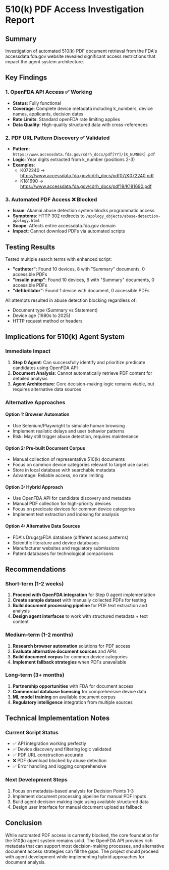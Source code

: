 # 510(k) PDF Access Investigation Report

## Summary

Investigation of automated 510(k) PDF document retrieval from the FDA's accessdata.fda.gov website revealed significant access restrictions that impact the agent system architecture.

## Key Findings

### 1. OpenFDA API Access ✅ Working
- **Status**: Fully functional
- **Coverage**: Complete device metadata including k_numbers, device names, applicants, decision dates
- **Rate Limits**: Standard openFDA rate limiting applies
- **Data Quality**: High-quality structured data with cross-references

### 2. PDF URL Pattern Discovery ✅ Validated
- **Pattern**: `https://www.accessdata.fda.gov/cdrh_docs/pdf[YY]/[K_NUMBER].pdf`
- **Logic**: Year digits extracted from k_number (positions 2-3)
- **Examples**: 
  - K072240 → https://www.accessdata.fda.gov/cdrh_docs/pdf07/K072240.pdf
  - K181690 → https://www.accessdata.fda.gov/cdrh_docs/pdf18/K181690.pdf

### 3. Automated PDF Access ❌ Blocked
- **Issue**: Akamai abuse detection system blocks programmatic access
- **Symptoms**: HTTP 302 redirects to `/apology_objects/abuse-detection-apology.html`
- **Scope**: Affects entire accessdata.fda.gov domain
- **Impact**: Cannot download PDFs via automated scripts

## Testing Results

Tested multiple search terms with enhanced script:
- **"catheter"**: Found 10 devices, 8 with "Summary" documents, 0 accessible PDFs
- **"insulin pump"**: Found 10 devices, 6 with "Summary" documents, 0 accessible PDFs  
- **"defibrillator"**: Found 1 device with document, 0 accessible PDFs

All attempts resulted in abuse detection blocking regardless of:
- Document type (Summary vs Statement)
- Device age (1980s to 2025)
- HTTP request method or headers

## Implications for 510(k) Agent System

### Immediate Impact
1. **Step 0 Agent**: Can successfully identify and prioritize predicate candidates using OpenFDA API
2. **Document Analysis**: Cannot automatically retrieve PDF content for detailed analysis
3. **Agent Architecture**: Core decision-making logic remains viable, but requires alternative data sources

### Alternative Approaches

#### Option 1: Browser Automation
- Use Selenium/Playwright to simulate human browsing
- Implement realistic delays and user behavior patterns
- Risk: May still trigger abuse detection, requires maintenance

#### Option 2: Pre-built Document Corpus
- Manual collection of representative 510(k) documents
- Focus on common device categories relevant to target use cases
- Store in local database with searchable metadata
- Advantage: Reliable access, no rate limiting

#### Option 3: Hybrid Approach
- Use OpenFDA API for candidate discovery and metadata
- Manual PDF collection for high-priority devices
- Focus on predicate devices for common device categories
- Implement text extraction and indexing for analysis

#### Option 4: Alternative Data Sources
- FDA's Drugs@FDA database (different access patterns)
- Scientific literature and device databases
- Manufacturer websites and regulatory submissions
- Patent databases for technological comparisons

## Recommendations

### Short-term (1-2 weeks)
1. **Proceed with OpenFDA integration** for Step 0 agent implementation
2. **Create sample dataset** with manually collected PDFs for testing
3. **Build document processing pipeline** for PDF text extraction and analysis
4. **Design agent interfaces** to work with structured metadata + text content

### Medium-term (1-2 months)
1. **Research browser automation** solutions for PDF access
2. **Evaluate alternative document sources** and APIs
3. **Build document corpus** for common device categories
4. **Implement fallback strategies** when PDFs unavailable

### Long-term (3+ months)
1. **Partnership opportunities** with FDA for document access
2. **Commercial database licensing** for comprehensive device data
3. **ML model training** on available document corpus
4. **Regulatory intelligence** integration from multiple sources

## Technical Implementation Notes

### Current Script Status
- ✅ API integration working perfectly
- ✅ Device discovery and filtering logic validated
- ✅ PDF URL construction accurate
- ❌ PDF download blocked by abuse detection
- ✅ Error handling and logging comprehensive

### Next Development Steps
1. Focus on metadata-based analysis for Decision Points 1-3
2. Implement document processing pipeline for manual PDF inputs
3. Build agent decision-making logic using available structured data
4. Design user interface for manual document upload as fallback

## Conclusion

While automated PDF access is currently blocked, the core foundation for the 510(k) agent system remains solid. The OpenFDA API provides rich metadata that can support most decision-making processes, and alternative document access strategies can fill the gaps. The project should proceed with agent development while implementing hybrid approaches for document analysis.